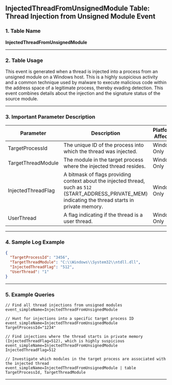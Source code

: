 ## InjectedThreadFromUnsignedModule Table: Thread Injection from Unsigned Module Event

### 1. Table Name
**InjectedThreadFromUnsignedModule**

---

### 2. Table Usage
This event is generated when a thread is injected into a process from an unsigned module on a Windows host. This is a highly suspicious activity and a common technique used by malware to execute malicious code within the address space of a legitimate process, thereby evading detection. This event combines details about the injection and the signature status of the source module.

---

### 3. Important Parameter Description

| Parameter | Description | Platforms Affected |
|---|---|---|
| TargetProcessId | The unique ID of the process into which the thread was injected. | Windows Only |
| TargetThreadModule | The module in the target process where the injected thread resides. | Windows Only |
| InjectedThreadFlag | A bitmask of flags providing context about the injected thread, such as `512` (START_ADDRESS_PRIVATE_MEM) indicating the thread starts in private memory. | Windows Only |
| UserThread | A flag indicating if the thread is a user thread. | Windows Only |

---

### 4. Sample Log Example

```json
{
  "TargetProcessId": "3456",
  "TargetThreadModule": "C:\\Windows\\System32\\ntdll.dll",
  "InjectedThreadFlag": "512",
  "UserThread": "1"
}
```
---
### 5. Example Queries
```xql
// Find all thread injections from unsigned modules
event_simpleName=InjectedThreadFromUnsignedModule

// Hunt for injections into a specific target process ID
event_simpleName=InjectedThreadFromUnsignedModule TargetProcessId="1234"

// Find injections where the thread starts in private memory (InjectedThreadFlag=512), which is highly suspicious
event_simpleName=InjectedThreadFromUnsignedModule InjectedThreadFlag=512

// Investigate which modules in the target process are associated with the injected thread
event_simpleName=InjectedThreadFromUnsignedModule | table TargetProcessId, TargetThreadModule
```
---